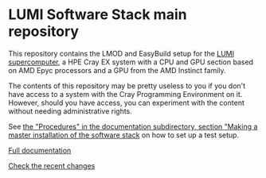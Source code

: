 # LUMI Software Stack main repository

This repository contains the LMOD and EasyBuild setup for the
[LUMI supercomputer](https://www.lumi-supercomputer.eu/), a HPE Cray EX
system with a CPU and GPU section based on AMD Epyc processors and a
GPU from the AMD Instinct family.

The contents of this repository may be pretty useless to you if you don't
have access to a system with the Cray Programming Environment on it. However,
should you have access, you can experiment with the content without needing
administrative rights.

See [the "Procedures" in the documentation subdirectory, section "Making a master
installation of the software stack](docs/procedures.md#making-a-master-installation-of-the-software-stack)
on how to set up a test setup.

[Full documentation](docs/README.md)

[Check the recent changes](docs/whats_new.md)


